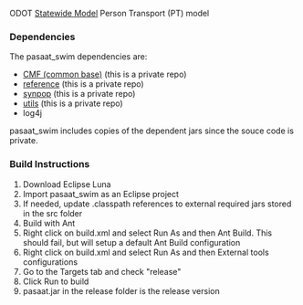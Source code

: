 
ODOT [Statewide Model](https://github.com/pbsag/tlumip) Person Transport (PT) model 

### Dependencies
The pasaat_swim dependencies are:

  - [CMF (common base)](https://github.com/pbsag/cmf) (this is a private repo)
  - [reference](https://github.com/pbsag/reference) (this is a private repo)
  - [synpop](https://github.com/pbsag/synpop) (this is a private repo)
  - [utils](https://github.com/pbsag/utils) (this is a private repo)
  - log4j
    
pasaat_swim includes copies of the dependent jars since the souce code is private.

### Build Instructions
1. Download Eclipse Luna
2. Import pasaat_swim as an Eclipse project
3. If needed, update .classpath references to external required jars stored in the src folder
4. Build with Ant
  1. Right click on build.xml and select Run As and then Ant Build.  This should fail, but will setup a default Ant Build configuration
  2. Right click on build.xml and select Run As and then External tools configurations
  2. Go to the Targets tab and check "release"
  3. Click Run to build 
5. pasaat.jar in the release folder is the release version



